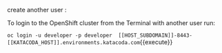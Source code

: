 

create another user :

To login to the OpenShift cluster from the Terminal with another user run:

`oc login -u developer -p developer  [[HOST_SUBDOMAIN]]-8443-[[KATACODA_HOST]].environments.katacoda.com`{{execute}}
